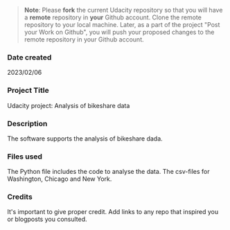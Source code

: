>**Note**: Please **fork** the current Udacity repository so that you will have a **remote** repository in **your** Github account. Clone the remote repository to your local machine. Later, as a part of the project "Post your Work on Github", you will push your proposed changes to the remote repository in your Github account.

### Date created
2023/02/06

### Project Title
Udacity project: Analysis of bikeshare data

### Description
The software supports the analysis of bikeshare dada.


### Files used
The Python file includes the code to analyse the data.
The csv-files for Washington, Chicago and New York.

### Credits
It's important to give proper credit. Add links to any repo that inspired you or blogposts you consulted.

